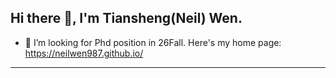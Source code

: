 ## Hi there 👋, I'm Tiansheng(Neil) Wen.

- 🤔 I’m looking for Phd position in 26Fall. Here's my home page: https://neilwen987.github.io/
---

<!--
**neilwen987/neilwen987** is a ✨ _special_ ✨ repository because its `README.md` (this file) appears on your GitHub profile.

[<img align="center" src="https://github-readme-stats.vercel.app/api?username=neilwen987&count_private=true&show_icon=true&theme=vue-light"/>][my_github]
[<img align="center" src="https://github-readme-stats.vercel.app/api/top-langs/?username=neilwen987&langs_count=8&layout=compact&count_private=true&theme=vue-light"/>][my_github]

Here are some ideas to get you started:

- 🔭 I’m currently working on ...
- 🌱 I’m currently learning ...
- 👯 I’m looking to collaborate on ...

- 💬 Ask me about ...
- 📫 How to reach me: ...
- 😄 Pronouns: ...
- ⚡ Fun fact: ...
-->
[my_github]:https://github.com/neilwen987
